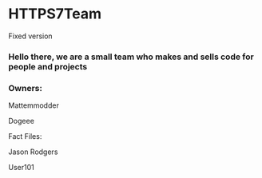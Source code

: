 # HTTPS7Team
Fixed version

### Hello there, we are a small team who makes and sells code for people and projects



### Owners:

Mattemmodder

Dogeee

Fact Files:

Jason Rodgers

User101
